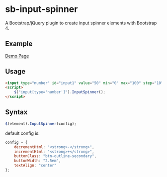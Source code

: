 # sb-input-spinner

A Bootstrap/jQuery plugin to create input spinner elements with Bootstrap 4.

## Example

[Demo Page](http://shaack.com/projekte/sb-input-spinner/)

## Usage

```html
<input type="number" id="input1" value="50" min="0" max="100" step="10"/>
<script>
    $("input[type='number']").InputSpinner();
</script>
```

## Syntax

```javascript
$(element).InputSpinner(config);
```

default config is:

```javascript
config = {
    decrementHtml: "<strong>-</strong>",
    incrementHtml: "<strong>+</strong>",
    buttonClass: "btn-outline-secondary",
    buttonWidth: "2.5em",
    textAlign: "center"
};
```


